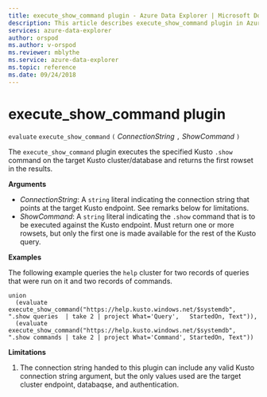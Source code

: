 ```yaml
---
title: execute_show_command plugin - Azure Data Explorer | Microsoft Docs
description: This article describes execute_show_command plugin in Azure Data Explorer.
services: azure-data-explorer
author: orspod
ms.author: v-orspod
ms.reviewer: mblythe
ms.service: azure-data-explorer
ms.topic: reference
ms.date: 09/24/2018
---
```

# execute_show_command plugin

  `evaluate` `execute_show_command` `(` *ConnectionString* `,` *ShowCommand* `)`

The `execute_show_command` plugin executes the specified Kusto `.show` command
on the target Kusto cluster/database
and returns the first rowset in the results.

**Arguments**

* *ConnectionString*: A `string` literal indicating the connection string that
  points at the target Kusto endpoint. See remarks below for limitations.
* *ShowCommand*: A `string` literal indicating the `.show` command that is to be executed
  against the Kusto endpoint. Must return one or more rowsets, but only the
  first one is made available for the rest of the Kusto query.

**Examples**

The following example queries the `help` cluster for two records of queries
that were run on it and two records of commands.

```
union
  (evaluate execute_show_command("https://help.kusto.windows.net/$systemdb", ".show queries  | take 2 | project What='Query',   StartedOn, Text")),
  (evaluate execute_show_command("https://help.kusto.windows.net/$systemdb", ".show commands | take 2 | project What='Command', StartedOn, Text"))
```

**Limitations**

1. The connection string handed to this plugin can include any valid Kusto
   connection string argument, but the only values used are the target cluster
   endpoint, databaqse, and authentication.
